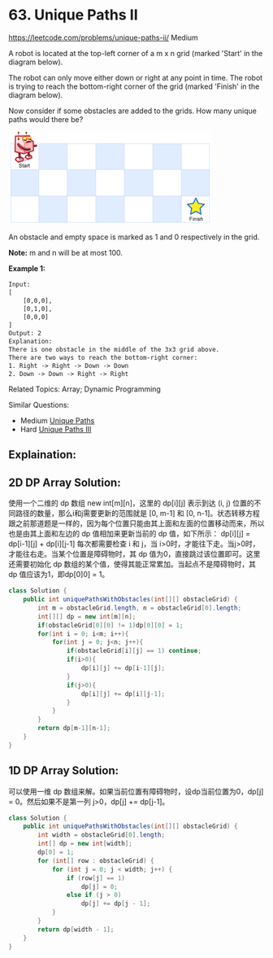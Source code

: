 # 63. Unique Paths II
<https://leetcode.com/problems/unique-paths-ii/>
Medium

A robot is located at the top-left corner of a m x n grid (marked 'Start' in the diagram below).

The robot can only move either down or right at any point in time. The robot is trying to reach the bottom-right corner of the grid (marked 'Finish' in the diagram below).

Now consider if some obstacles are added to the grids. How many unique paths would there be?

![alt text](../resoruces/../resources/robot_maze.png)

An obstacle and empty space is marked as 1 and 0 respectively in the grid.

**Note:** m and n will be at most 100.

**Example 1:**

    Input:
    [
        [0,0,0],
        [0,1,0],
        [0,0,0]
    ]
    Output: 2
    Explanation:
    There is one obstacle in the middle of the 3x3 grid above.
    There are two ways to reach the bottom-right corner:
    1. Right -> Right -> Down -> Down
    2. Down -> Down -> Right -> Right

Related Topics: Array; Dynamic Programming

Similar Questions: 
* Medium [Unique Paths](https://leetcode.com/problems/unique-paths/)
* Hard [Unique Paths III](https://leetcode.com/problems/unique-paths/)

## Explaination: 

## 2D DP Array Solution: 
使用一个二维的 dp 数组 new int[m][n]，这里的 dp[i][j] 表示到达 (i, j) 位置的不同路径的数量，那么i和j需要更新的范围就是 [0, m-1] 和 [0, n-1]。状态转移方程跟之前那道题是一样的，因为每个位置只能由其上面和左面的位置移动而来，所以也是由其上面和左边的 dp 值相加来更新当前的 dp 值，如下所示：
dp[i][j] = dp[i-1][j] + dp[i][j-1]
每次都需要检查 i 和 j，当 i>0时，才能往下走。当j>0时，才能往右走。当某个位置是障碍物时，其 dp 值为0，直接跳过该位置即可。这里还需要初始化 dp 数组的某个值，使得其能正常累加。当起点不是障碍物时，其 dp 值应该为1，即dp[0]0] = 1。

```java
class Solution {
    public int uniquePathsWithObstacles(int[][] obstacleGrid) {
        int m = obstacleGrid.length, n = obstacleGrid[0].length;
        int[][] dp = new int[m][n];
        if(obstacleGrid[0][0] != 1)dp[0][0] = 1;
        for(int i = 0; i<m; i++){
            for(int j = 0; j<n; j++){
                if(obstacleGrid[i][j] == 1) continue;
                if(i>0){
                    dp[i][j] += dp[i-1][j];
                }
                if(j>0){
                    dp[i][j] += dp[i][j-1];
                }
            }
        }
        return dp[m-1][n-1];
    }
}
```

## 1D DP Array Solution: 
可以使用一维 dp 数组来解。如果当前位置有障碍物时，设dp当前位置为0，dp[j] = 0。然后如果不是第一列 j>0，dp[j] += dp[j-1]。

```java
class Solution {
    public int uniquePathsWithObstacles(int[][] obstacleGrid) {
        int width = obstacleGrid[0].length;
        int[] dp = new int[width];
        dp[0] = 1;
        for (int[] row : obstacleGrid) {
            for (int j = 0; j < width; j++) {
                if (row[j] == 1)
                    dp[j] = 0;
                else if (j > 0)
                    dp[j] += dp[j - 1];
            }
        }
        return dp[width - 1];
    }
}
```